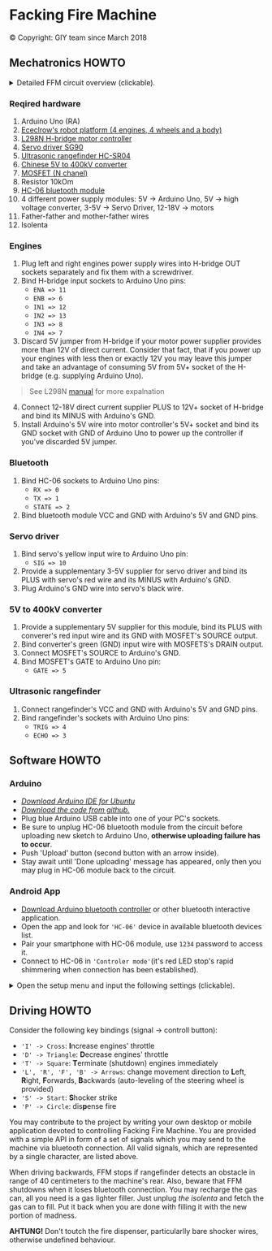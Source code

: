 # Facking Fire Machine

© Copyright: GIY team since March 2018

## Mechatronics HOWTO
<details>
    <summary>Detailed FFM circuit overview (clickable).</summary>
<img src = "/images/circuit.png">
</details>

### Reqired hardware
1. Arduino Uno (RA)
2. [Ececlrow's robot platform (4 engines, 4 wheels and a body)](https://arduino.ua/prod1494--kolesnaya-polnoprivodnaya-roboplatforma)
3. [L298N H-bridge motor controller](https://arduino.ua/prod406-Draiver_dvyh_dvigatelei_na_L298N)
4. [Servo driver SG90](https://arduino.ua/prod416-Servo_SG90_2kg)
5. [Ultrasonic rangefinder HC-SR04](https://www.sparkfun.com/products/13959) 
6. [Chinese 5V to 400kV converter](https://bigl.ua/p328894812-generator-vysokogo-napryazheniya?click_track_data=.eJwdjU0LgjAAQP_Lzh6mzjG9WSYejEJNqQhZc5hkbvnR1Oi_Zx3f48F7g04MLePAAdeqrIEGenHnzYJR6scpmpJjeMDzpCCkHhql5M0WVyHGoR0o_opvQazwKXUTiiO_Y51ZjOU6mhWRq523wWuV11m2fzY5taygdoVYDoz2vBTtlFdFB5yzBSGGxkUDshXFwPpFA8c0CLER0Y1f_pC0Kpu_RxCauvn5AqbHOuY.U65jKD54H3x82VqLb2QSsyuOM1c)
7. [MOSFET (N chanel)](https://prom.ua/p411956229-tranzistor-irf840apbf-mosfet.html)
8. Resistor 10kOm
9. [HC-06 bluetooth module](https://arduino.ua/prod241-Bluetooth_modyl)
10. 4 different power supply modules: 5V -> Arduino Uno, 5V -> high voltage converter, 3-5V -> Servo Driver, 12-18V -> motors
11. Father-father and mother-father wires
12. Isolenta

### Engines
1. Plug left and right engines power supply wires into     H-bridge OUT sockets separately and fix them with a         screwdriver.
2. Bind H-bridge input sockets to Arduino Uno pins:
    * `ENA => 11`
    * `ENB => 6`
    * `IN1 => 12`
    * `IN2 => 13`
    * `IN3 => 8`
    * `IN4 => 7`
3. Discard 5V jumper from H-bridge if your motor power supplier provides more than 12V of direct current. Consider that fact, that if you power up your engines with less then or exactly 12V you may leave this jumper and take an advantage of consuming 5V from 5V+ socket of the H-bridge (e.g. supplying Arduino Uno).
> See L298N [manual](https://tronixlabs.com.au/news/tutorial-l298n-dual-motor-controller-module-2a-and-arduino/) for more expalnation
4. Connect 12-18V direct current supplier PLUS to 12V+ socket
of H-bridge and bind its MINUS with Arduino's GND.
5. Install Arduino's 5V wire into motor controller's 5V+ socket and bind its GND socket with GND of Arduino Uno to power up the controller if you've discarded 5V jumper.
### Bluetooth
1. Bind HC-06 sockets to Arduino Uno pins:
    * `RX => 0`
    * `TX => 1`
    * `STATE => 2`
2. Bind bluetooth module VCC and GND with Arduino's 5V and GND pins.
### Servo driver
1. Bind servo's yellow input wire to Arduino Uno pin:
    * `SIG => 10`
2. Provide a supplementary 3-5V supplier for servo driver and bind its PLUS with servo's red wire and its MINUS with Arduino's GND.
3. Plug Arduino's GND wire into servo's black wire.
### 5V to 400kV converter
1. Provide a supplementary 5V supplier for this module, bind its PLUS with converer's red input wire and its GND with MOSFET's SOURCE output.
2. Bind converter's green (GND) input wire with MOSFETS's DRAIN output.
3. Connect MOSFET's SOURCE to Arduino's GND.
4. Bind MOSFET's GATE to Arduino Uno pin:
    * `GATE => 5`
### Ultrasonic rangefinder
1. Connect rangefinder's VCC and GND with Arduino's 5V and GND pins.
2. Bind rangefinder's sockets with Arduino Uno pins:
    * `TRIG => 4`
    * `ECHO => 3`

## Software HOWTO
### Arduino
* [*Download Arduino IDE for Ubuntu*](https://www.arduino.cc/en/Guide/Linux)
* [*Download the code from github.*](https://github.com/progbase/FFM)
* Plug blue Arduino USB cable into one of your PC's sockets.
* Be sure to unplug HC-06 bluetooth module from the circuit before uploading new sketch to Arduino Uno, **otherwise uploading failure has to occur**.
* Push 'Upload' button (second button with an arrow inside).
* Stay await until 'Done uploading' message has appeared, only then you may plug in HC-06 module back to the circuit.
### Android App
* [Download Arduino bluetooth controller](https://play.google.com/store/apps/details?id=com.giumig.apps.bluetoothserialmonitor&hl=ru) or other bluetooth interactive application.
* Open the app and look for `'HC-06'` device in available bluetooth devices list.
* Pair your smartphone with HC-06 module, use `1234` password
to access it.
* Connect to HC-06 in `'Controler mode'`(it's red LED stop's rapid shimmering when connection has been established).
<details>
    <summary>Open the setup menu and input the following settings (clickable).</summary>
<img src = "/images/settings.png">
</details>

## Driving HOWTO
Consider the following key bindings (signal -> controll button):
 * `'I' -> Cross`: **I**ncrease engines' throttle
 * `'D' -> Triangle`: **D**ecrease engines' throttle
 * `'T' -> Square`: **T**erminate (shutdown) engines immediately
 * `'L', 'R', 'F', 'B' -> Arrows`: change movement direction to **L**eft, **R**ight, **F**orwards, **B**ackwards (auto-leveling of the steering wheel is provided)
 * `'S' -> Start`: **S**hocker strike
 * `'P' -> Circle`: dis**p**ense fire
 
You may contribute to the project by writing your own desktop or mobile application devoted to controlling Facking Fire Machine. You are provided with a simple API in form of a set of signals which you may send to the machine via bluetooth connection. All valid signals, which are represented by a single character, are listed above.

When driving backwards, FFM stops if rangefinder detects an obstacle in range of 40 centimeters to the machine's rear. Also,
beware that FFM shutdowns when it loses bluetooth connection.
You may recharge the gas can, all you need is a gas lighter filler. Just unplug *the isolenta* and fetch the gas can to fill.
Put it back when you are done with filling it with the new portion of madness.


**AHTUNG!** Don't toutch the fire dispenser, particularlly bare shocker wires, otherwise undefined behaviour.
